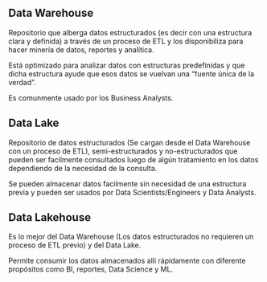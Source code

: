 ## Data Warehouse

Repositorio que alberga datos estructurados (es decir con una estructura clara y definida) a través de un proceso de ETL y los disponibiliza para hacer minería de datos, reportes y analítica.

Está optimizado para analizar datos con estructuras predefinidas y que dicha estructura ayude que esos datos se vuelvan una “fuente única de la verdad”.

Es comunmente usado por los Business Analysts.


## Data Lake

Repositorio de datos estructurados (Se cargan desde el Data Warehouse con un proceso de ETL), semi-estructurados y no-estructurados que pueden ser facilmente consultados luego de algún tratamiento en los datos dependiendo de la necesidad de la consulta.

Se pueden almacenar datos facilmente sin necesidad de una estructura previa y pueden ser usados por Data Scientists/Engineers y Data Analysts.


## Data Lakehouse

Es lo mejor del Data Warehouse (Los datos estructurados no requieren un proceso de ETL previo) y del Data Lake.

Permite consumir los datos almacenados allí rápidamente con diferente propósitos como BI, reportes, Data Science y ML.